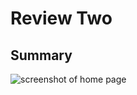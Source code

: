 # Review Two

## Summary 


![screenshot of home page](https://kaylac1.github.io/KaylaC/images/Home.png)
